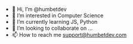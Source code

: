 - 👋 Hi, I’m @humbetdev
- 👀 I’m interested in Computer Science
- 🌱 I’m currently learning JS, Python
- 💞️ I’m looking to collaborate on ...
- 📫 How to reach me support@humbetdev.com

<!---
humbetdev/humbetdev is a ✨ special ✨ repository because its `README.md` (this file) appears on your GitHub profile.
You can click the Preview link to take a look at your changes.
--->
